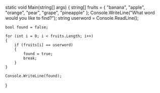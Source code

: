 static void Main(string[] args)
{
    string[] fruits = { "banana", "apple", "orange", "pear", "grape", "pineapple" };
    Console.WriteLine("What word would you like to find?");
    string userword = Console.ReadLine();
    
    bool found = false;

    for (int i = 0; i < fruits.Length; i++)
    {
        if (fruits[i] == userword)
        {
            found = true;
            break;
        }
    }

    Console.WriteLine(found);

}
